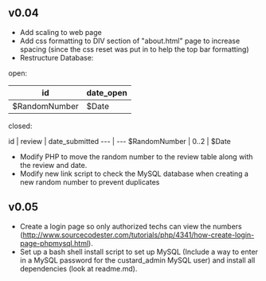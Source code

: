 v0.04
-----

 - Add scaling to web page
 - Add css formatting to DIV section of "about.html" page to increase spacing (since the css reset was put in to help the top bar formatting)
 - Restructure Database:

open:

id | date_open
--- | ---
$RandomNumber | $Date

closed:

id | review | date_submitted
--- | ---
$RandomNumber | 0..2 | $Date

 - Modify PHP to move the random number to the review table along with the review and date.
 - Modify new link script to check the MySQL database when creating a new random number to prevent duplicates

v0.05
-----

 - Create a login page so only authorized techs can view the numbers (http://www.sourcecodester.com/tutorials/php/4341/how-create-login-page-phpmysql.html).
 - Set up a bash shell install script to set up MySQL (Include a way to enter in a MySQL password for the custard_admin MySQL user) and install all dependencies (look at readme.md).
